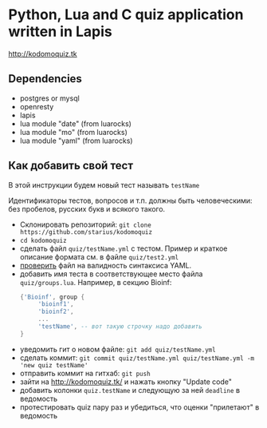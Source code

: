 Python, Lua and C quiz application written in Lapis
===================================================

http://kodomoquiz.tk

Dependencies
------------

 - postgres or mysql
 - openresty
 - lapis
 - lua module "date" (from luarocks)
 - lua module "mo" (from luarocks)
 - lua module "yaml" (from luarocks)

Как добавить свой тест
----------------------

В этой инструкции будем новый тест называть `testName`

Идентификаторы тестов, вопросов и т.п. должны быть человеческими:
без пробелов, русских букв и всякого такого.

 - Склонировать репозиторий:
   `git clone https://github.com/starius/kodomoquiz`
 - `cd kodomoquiz`
 - сделать файл `quiz/testName.yml` с тестом. Пример и краткое описание
    формата см. в файле `quiz/test2.yml`
 - [проверить](http://www.yamllint.com/) файл на валидность синтаксиса YAML.
 - добавить имя теста в соответствующее место файла `quiz/groups.lua`.
   Например, в секцию Bioinf:
   ```lua
   {'Bioinf', group {
        'bioinf1',
        'bioinf2',
        ...
        'testName', -- вот такую строчку надо добавить
   }
   ```
 - уведомить гит о новом файле: `git add quiz/testName.yml`
 - сделать коммит:
   `git commit quiz/testName.yml quiz/testName.yml -m 'new quiz testName'`
 - отправить коммит на гитхаб: `git push`
 - зайти на http://kodomoquiz.tk/ и нажать кнопку "Update code"
 - добавить колонки `quiz.testName` и следующую за ней `deadline`
   в ведомость
 - протестировать quiz пару раз и убедиться, что оценки "прилетают"
   в ведомость
